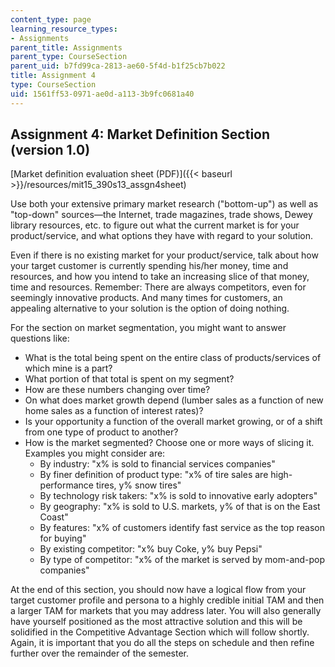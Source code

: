 ```yaml
---
content_type: page
learning_resource_types:
- Assignments
parent_title: Assignments
parent_type: CourseSection
parent_uid: b7fd99ca-2813-ae60-5f4d-b1f25cb7b022
title: Assignment 4
type: CourseSection
uid: 1561ff53-0971-ae0d-a113-3b9fc0681a40
---
```


Assignment 4: Market Definition Section (version 1.0)
-----------------------------------------------------

[Market definition evaluation sheet (PDF)]({{< baseurl >}}/resources/mit15_390s13_assgn4sheet)

Use both your extensive primary market research ("bottom-up") as well as "top-down" sources—the Internet, trade magazines, trade shows, Dewey library resources, etc. to figure out what the current market is for your product/service, and what options they have with regard to your solution.

Even if there is no existing market for your product/service, talk about how your target customer is currently spending his/her money, time and resources, and how you intend to take an increasing slice of that money, time and resources. Remember: There are always competitors, even for seemingly innovative products. And many times for customers, an appealing alternative to your solution is the option of doing nothing.

For the section on market segmentation, you might want to answer questions like:

*   What is the total being spent on the entire class of products/services of which mine is a part?
*   What portion of that total is spent on my segment?
*   How are these numbers changing over time?
*   On what does market growth depend (lumber sales as a function of new home sales as a function of interest rates)?
*   Is your opportunity a function of the overall market growing, or of a shift from one type of product to another?
*   How is the market segmented? Choose one or more ways of slicing it. Examples you might consider are:
    *   By industry: "x% is sold to financial services companies"
    *   By finer definition of product type: "x% of tire sales are high-performance tires, y% snow tires"
    *   By technology risk takers: "x% is sold to innovative early adopters"
    *   By geography: "x% is sold to U.S. markets, y% of that is on the East Coast"
    *   By features: "x% of customers identify fast service as the top reason for buying"
    *   By existing competitor: "x% buy Coke, y% buy Pepsi"
    *   By type of competitor: "x% of the market is served by mom-and-pop companies"

At the end of this section, you should now have a logical flow from your target customer profile and persona to a highly credible initial TAM and then a larger TAM for markets that you may address later. You will also generally have yourself positioned as the most attractive solution and this will be solidified in the Competitive Advantage Section which will follow shortly. Again, it is important that you do all the steps on schedule and then refine further over the remainder of the semester.